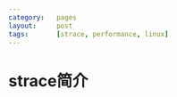 ```yaml
---
category:   pages
layout:     post
tags:       [strace, performance, linux]
---
```


strace简介
======================
